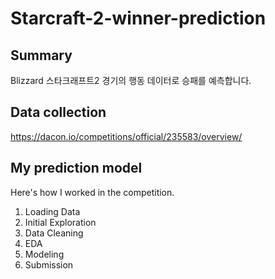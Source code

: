 # Starcraft-2-winner-prediction

## Summary
Blizzard 스타크래프트2 경기의 행동 데이터로 승패를 예측합니다.

## Data collection
https://dacon.io/competitions/official/235583/overview/

## My prediction model

Here's how I worked in the competition.

1. Loading Data
2. Initial Exploration
3. Data Cleaning
4. EDA
5. Modeling
6. Submission
